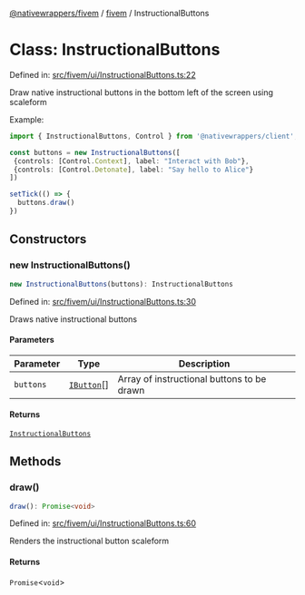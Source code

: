 [@nativewrappers/fivem](../../README.md) / [fivem](../README.md) / InstructionalButtons

# Class: InstructionalButtons

Defined in: [src/fivem/ui/InstructionalButtons.ts:22](https://github.com/nativewrappers/nativewrappers/blob/b3515708998f90e7d7096e3fffccb36c69d6b942/src/fivem/ui/InstructionalButtons.ts#L22)

Draw native instructional buttons in the bottom left of the screen using scaleform

Example:

```typescript
import { InstructionalButtons, Control } from '@nativewrappers/client';

const buttons = new InstructionalButtons([
 {controls: [Control.Context], label: "Interact with Bob"},
 {controls: [Control.Detonate], label: "Say hello to Alice"}
])

setTick(() => {
  buttons.draw()
})
```

## Constructors

### new InstructionalButtons()

```ts
new InstructionalButtons(buttons): InstructionalButtons
```

Defined in: [src/fivem/ui/InstructionalButtons.ts:30](https://github.com/nativewrappers/nativewrappers/blob/b3515708998f90e7d7096e3fffccb36c69d6b942/src/fivem/ui/InstructionalButtons.ts#L30)

Draws native instructional buttons

#### Parameters

| Parameter | Type | Description |
| ------ | ------ | ------ |
| `buttons` | [`IButton`](../interfaces/IButton.md)[] | Array of instructional buttons to be drawn |

#### Returns

[`InstructionalButtons`](InstructionalButtons.md)

## Methods

### draw()

```ts
draw(): Promise<void>
```

Defined in: [src/fivem/ui/InstructionalButtons.ts:60](https://github.com/nativewrappers/nativewrappers/blob/b3515708998f90e7d7096e3fffccb36c69d6b942/src/fivem/ui/InstructionalButtons.ts#L60)

Renders the instructional button scaleform

#### Returns

`Promise`\<`void`\>

